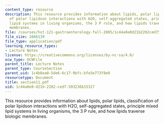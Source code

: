 ```yaml
---
content_type: resource
description: This resource provides information about lipids, polar lipids, classification
  of polar lipidson interactions with H2O, self-aggregated states, principle mixed
  lipid systems in living organisms, the 3 P rule, and how lipids traverse biologic
  membranes.
file: /courses/hst-121-gastroenterology-fall-2005/1c44a0e0d21b2202ced7593236b15327_section11.pdf
file_size: 1666139
file_type: application/pdf
learning_resource_types:
- Lecture Notes
license: https://creativecommons.org/licenses/by-nc-sa/4.0/
ocw_type: OCWFile
parent_title: Lecture Notes
parent_type: CourseSection
parent_uid: 1c4b8ea0-5de6-6c17-9bfc-bfe5e773f8e0
resourcetype: Document
title: section11.pdf
uid: 1c44a0e0-d21b-2202-ced7-593236b15327
---
```

This resource provides information about lipids, polar lipids, classification of polar lipidson interactions with H2O, self-aggregated states, principle mixed lipid systems in living organisms, the 3 P rule, and how lipids traverse biologic membranes.